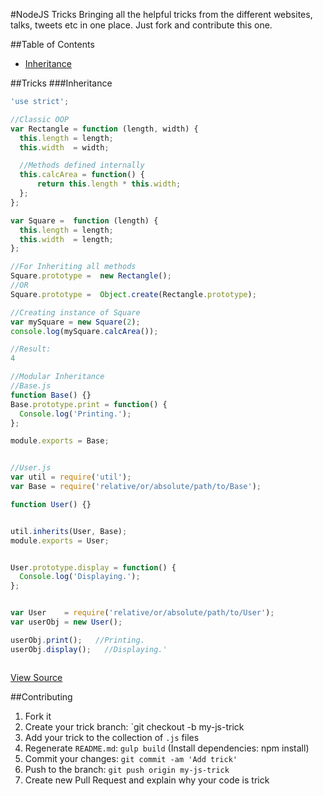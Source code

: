 #NodeJS Tricks
Bringing all the helpful tricks from the different websites, talks, tweets etc                   in one place. Just fork and contribute this one.


##Table of Contents
- [Inheritance](#inheritance)


##Tricks
###Inheritance
```javascript
'use strict';

//Classic OOP
var Rectangle = function (length, width) {
  this.length = length;
  this.width  = width;

  //Methods defined internally
  this.calcArea = function() {
      return this.length * this.width;
  };
};

var Square =  function (length) {
  this.length = length;
  this.width  = length;
};

//For Inheriting all methods
Square.prototype =  new Rectangle();
//OR
Square.prototype =  Object.create(Rectangle.prototype);

//Creating instance of Square
var mySquare = new Square(2);
console.log(mySquare.calcArea());

//Result:
4

//Modular Inheritance
//Base.js
function Base() {}
Base.prototype.print = function() {
  Console.log('Printing.');
};

module.exports = Base;


//User.js
var util = require('util');
var Base = require('relative/or/absolute/path/to/Base');

function User() {}


util.inherits(User, Base);
module.exports = User;


User.prototype.display = function() {
  Console.log('Displaying.');
};


var User    = require('relative/or/absolute/path/to/User');
var userObj = new User();

userObj.print();   //Printing.
userObj.display();   //Displaying.'



```
[View Source](inheritance.js)

##Contributing

1. Fork it
1. Create your trick branch: `git checkout -b my-js-trick
1. Add your trick to the collection of `.js` files
1. Regenerate `README.md`: `gulp build` (Install dependencies: npm install)
1. Commit your changes: `git commit -am 'Add trick'`
1. Push to the branch: `git push origin my-js-trick`
1. Create new Pull Request and explain why your code is trick